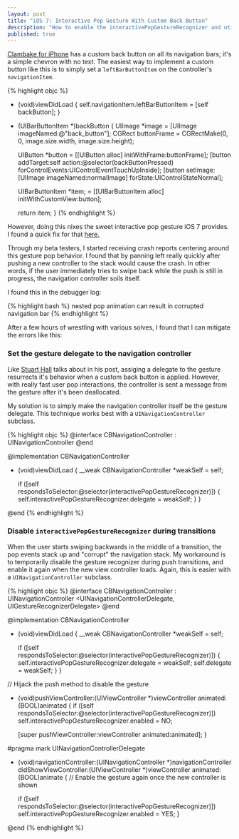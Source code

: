 ```yaml
---
layout: post
title: "iOS 7: Interactive Pop Gesture With Custom Back Button"
description: "How to enable the interactivePopGestureRecognizer and utilize a custom back button in iOS 7."
published: true
---
```


[Clambake for iPhone](http://clambakeapp.com/get-it) has a custom back button on all its navigation bars; it's a simple chevron with no text. The easiest way to implement a custom button like this is to simply set a `leftBarButtonItem` on the controller's `navigationItem`.

{% highlight objc %}

- (void)viewDidLoad
{
  self.navigationItem.leftBarButtonItem = [self backButton];
}

- (UIBarButtonItem *)backButton
{
  UIImage *image = [UIImage imageNamed:@"back_button"];
  CGRect buttonFrame = CGRectMake(0, 0, image.size.width, image.size.height);

  UIButton *button = [[UIButton alloc] initWithFrame:buttonFrame];
  [button addTarget:self action:@selector(backButtonPressed) forControlEvents:UIControlEventTouchUpInside];
  [button setImage:[UIImage imageNamed:normalImage] forState:UIControlStateNormal];

  UIBarButtonItem *item; = [[UIBarButtonItem alloc] initWithCustomView:button];

  return item;
}
{% endhighlight %}

However, doing this nixes the sweet interactive pop gesture iOS 7 provides. I found a quick fix for that [here.](http://stuartkhall.com/posts/ios-7-development-tips-tricks-hacks)

Through my beta testers, I started receiving crash reports centering around this gesture pop behavior. I found that by panning left really quickly after pushing a new controller to the stack would cause the crash. In other words, if the user immediately tries to swipe back while the push is still in progress, the navigation controller soils itself.

I found this in the debugger log:

{% highlight bash %}
nested pop animation can result in corrupted navigation bar
{% endhighlight %}

After a few hours of wrestling with various solves, I found that I can mitigate the errors like this:

### Set the gesture delegate to the navigation controller

Like [Stuart Hall](http://stuartkhall.com/posts/ios-7-development-tips-tricks-hacks) talks about in his post, assiging a delegate to the gesture resurrects it's behavior when a custom back button is applied. However, with really fast user pop interactions, the controller is sent a message from the gesture after it's been deallocated.

My solution is to simply make the navigation controller itself be the gesture delegate. This technique works best with a `UINavigationController` subclass.

{% highlight objc %}
@interface CBNavigationController : UINavigationController <UIGestureRecognizerDelegate>
@end

@implementation CBNavigationController

- (void)viewDidLoad
{
  __weak CBNavigationController *weakSelf = self;

  if ([self respondsToSelector:@selector(interactivePopGestureRecognizer)])
  {
    self.interactivePopGestureRecognizer.delegate = weakSelf;
  }
}

@end
{% endhighlight %}

### Disable `interactivePopGestureRecognizer` during transitions

When the user starts swiping backwards in the middle of a transition, the pop events stack up and "corrupt" the navigation stack. My workaround is to temporarily disable the gesture recognizer during push transitions, and enable it again when the new view controller loads. Again, this is easier with a `UINavigationController` subclass.

{% highlight objc %}
@interface CBNavigationController : UINavigationController <UINavigationControllerDelegate, UIGestureRecognizerDelegate>
@end

@implementation CBNavigationController

- (void)viewDidLoad
{
  __weak CBNavigationController *weakSelf = self;

  if ([self respondsToSelector:@selector(interactivePopGestureRecognizer)])
  {
    self.interactivePopGestureRecognizer.delegate = weakSelf;
    self.delegate = weakSelf;
  }
}

// Hijack the push method to disable the gesture

- (void)pushViewController:(UIViewController *)viewController animated:(BOOL)animated
{
  if ([self respondsToSelector:@selector(interactivePopGestureRecognizer)])
    self.interactivePopGestureRecognizer.enabled = NO;

  [super pushViewController:viewController animated:animated];
}

#pragma mark UINavigationControllerDelegate

- (void)navigationController:(UINavigationController *)navigationController
       didShowViewController:(UIViewController *)viewController
                    animated:(BOOL)animate
{
  // Enable the gesture again once the new controller is shown

  if ([self respondsToSelector:@selector(interactivePopGestureRecognizer)])
    self.interactivePopGestureRecognizer.enabled = YES;
}


@end
{% endhighlight %}


